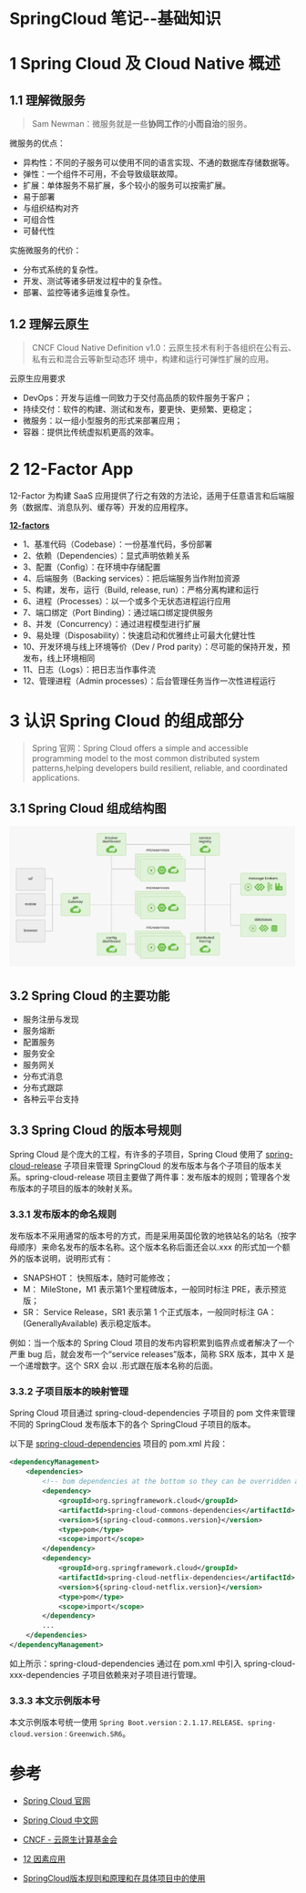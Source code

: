 SpringCloud 笔记--基础知识
====================
# 1 Spring Cloud 及 Cloud Native 概述

## 1.1 理解微服务

> Sam Newman：微服务就是一些**协同工作**的**小而自治**的服务。

微服务的优点：

- 异构性：不同的子服务可以使用不同的语言实现、不通的数据库存储数据等。
- 弹性：一个组件不可用，不会导致级联故障。
- 扩展：单体服务不易扩展，多个较小的服务可以按需扩展。
- 易于部署
- 与组织结构对齐
- 可组合性
- 可替代性

实施微服务的代价：

- 分布式系统的复杂性。
- 开发、测试等诸多研发过程中的复杂性。
- 部署、监控等诸多运维复杂性。

## 1.2 理解云原生

> CNCF Cloud Native Definition v1.0：云原生技术有利于各组织在公有云、私有云和混合云等新型动态环
> 境中，构建和运行可弹性扩展的应用。

云原生应用要求

- DevOps：开发与运维一同致力于交付高品质的软件服务于客户；
- 持续交付：软件的构建、测试和发布，要更快、更频繁、更稳定；
- 微服务：以一组小型服务的形式来部署应用；
- 容器：提供比传统虚拟机更高的效率。

# 2 12-Factor App

12-Factor 为构建 SaaS 应用提供了行之有效的方法论，适用于任意语言和后端服务（数据库、消息队列、缓存等）开发的应用程序。

[**12-factors**](https://12factor.net/zh_cn/)

- 1、基准代码（Codebase）：一份基准代码，多份部署
- 2、依赖（Dependencies）：显式声明依赖关系
- 3、配置（Config）：在环境中存储配置
- 4、后端服务（Backing services）：把后端服务当作附加资源
- 5、构建，发布，运行（Build, release, run）：严格分离构建和运行
- 6、进程（Processes）：以一个或多个无状态进程运行应用
- 7、端口绑定（Port Binding）：通过端口绑定提供服务
- 8、并发（Concurrency）：通过进程模型进行扩展
- 9、易处理（Disposability）：快速启动和优雅终止可最大化健壮性
- 10、开发环境与线上环境等价（Dev / Prod parity）：尽可能的保持开发，预发布，线上环境相同
- 11、日志（Logs）：把日志当作事件流
- 12、管理进程（Admin processes）：后台管理任务当作一次性进程运行

# 3 认识 Spring Cloud 的组成部分

> Spring 官网：Spring Cloud offers a simple and accessible programming model to the most common distributed system patterns,helping developers build resilient, reliable, and coordinated applications.

## 3.1 Spring Cloud 组成结构图

<img src=".\images\030101.png" style="zoom: 80%;" />

## 3.2 Spring Cloud 的主要功能

- 服务注册与发现
- 服务熔断
- 配置服务
- 服务安全
- 服务网关
- 分布式消息
- 分布式跟踪
- 各种云平台支持

## 3.3 Spring Cloud 的版本号规则

Spring Cloud 是个庞大的工程，有许多的子项目，Spring Cloud 使用了 [spring-cloud-release](https://github.com/spring-cloud/spring-cloud-release) 子项目来管理 SpringCloud 的发布版本与各个子项目的版本关系。spring-cloud-release 项目主要做了两件事：发布版本的规则；管理各个发布版本的子项目的版本的映射关系。

### 3.3.1 发布版本的命名规则

发布版本不采用通常的版本号的方式，而是采用英国伦敦的地铁站名的站名（按字母顺序）来命名发布的版本名称。这个版本名称后面还会以.xxx 的形式加一个额外的版本说明，说明形式有：

- SNAPSHOT： 快照版本，随时可能修改；
- M： MileStone，M1 表示第1个里程碑版本，一般同时标注 PRE，表示预览版；
- SR： Service Release，SR1 表示第 1 个正式版本，一般同时标注 GA：(GenerallyAvailable) 表示稳定版本。

例如：当一个版本的 Spring Cloud 项目的发布内容积累到临界点或者解决了一个严重 bug 后，就会发布一个“service releases”版本，简称 SRX 版本，其中 X 是一个递增数字。这个 SRX 会以 .形式跟在版本名称的后面。

### 3.3.2 子项目版本的映射管理

Spring Cloud 项目通过 spring-cloud-dependencies 子项目的 pom 文件来管理不同的 SpringCloud 发布版本下的各个 SpringCloud 子项目的版本。

以下是 [spring-cloud-dependencies](https://github.com/spring-cloud/spring-cloud-release/tree/release/scbuild-Hoxton.SR7/spring-cloud-dependencies) 项目的 pom.xml 片段：

```xml
<dependencyManagement>
    <dependencies>
        <!-- bom dependencies at the bottom so they can be overridden above -->
        <dependency>
            <groupId>org.springframework.cloud</groupId>
            <artifactId>spring-cloud-commons-dependencies</artifactId>
            <version>${spring-cloud-commons.version}</version>
            <type>pom</type>
            <scope>import</scope>
        </dependency>
        <dependency>
            <groupId>org.springframework.cloud</groupId>
            <artifactId>spring-cloud-netflix-dependencies</artifactId>
            <version>${spring-cloud-netflix.version}</version>
            <type>pom</type>
            <scope>import</scope>
        </dependency>
    	...
	</dependencies>
</dependencyManagement>
```

如上所示：spring-cloud-dependencies 通过在 pom.xml 中引入 spring-cloud-xxx-dependencies 子项目依赖来对子项目进行管理。

### 3.3.3 本文示例版本号

本文示例版本号统一使用  `Spring Boot.version：2.1.17.RELEASE、spring-cloud.version：Greenwich.SR6`。

# 参考

- [Spring Cloud 官网](https://spring.io/projects/spring-cloud)
- [Spring Cloud 中文网](https://www.springcloud.cc/)

- [CNCF - 云原生计算基金会](https://jimmysong.io/kubernetes-handbook/cloud-native/cncf.html)
- [12 因素应用](https://12factor.net/zh_cn/)
- [SpringCloud版本规则和原理和在具体项目中的使用](https://www.cnblogs.com/hzhuxin/p/12393456.html)




